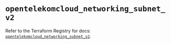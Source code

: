 # `opentelekomcloud_networking_subnet_v2`

Refer to the Terraform Registry for docs: [`opentelekomcloud_networking_subnet_v2`](https://registry.terraform.io/providers/opentelekomcloud/opentelekomcloud/1.36.26/docs/resources/networking_subnet_v2).
